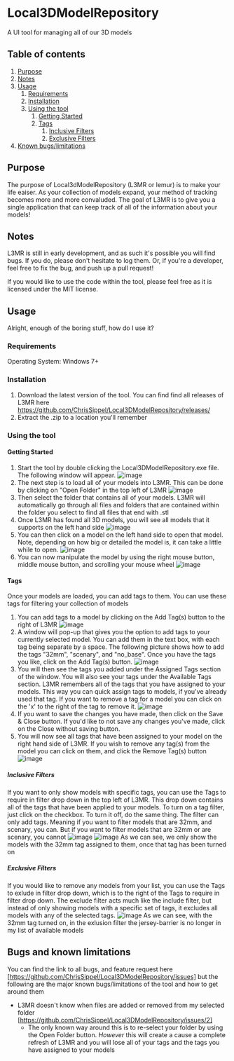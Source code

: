 # Local3DModelRepository
A UI tool for managing all of our 3D models

## Table of contents
1. [Purpose](#Purpose)
2. [Notes](#Notes)
3. [Usage](#Usage)
   1. [Requirements](#Requirements)
   2. [Installation](#Installation)
   3. [Using the tool](#UsingTheTool)
      1. [Getting Started](#GettingStarted)
      2. [Tags](#Tags)
         1. [Inclusive Filters](#InclusiveFilters)
         2. [Exclusive Filters](#ExlusiveFilters)
4. [Known bugs/limitations](#BugsAndKnownLimitations)

## Purpose
The purpose of Local3dModelRepository (L3MR or lemur) is to make your life eaiser. As your collection of models expand, your method of tracking becomes more and more convaluded. The goal of L3MR is to give you a single application that can keep track of all of the information about your models!

## Notes
L3MR is still in early development, and as such it's possible you will find bugs. If you do, please don't hesitate to log them. Or, if you're a developer, feel free to fix the bug, and push up a pull request!

If you would like to use the code within the tool, please feel free as it is licensed under the MIT license.

## Usage
Alright, enough of the boring stuff, how do I use it?

### Requirements
Operating System: Windows 7+

### Installation
1. Download the latest version of the tool. You can find find all releases of L3MR here <https://github.com/ChrisSippel/Local3DModelRepository/releases/>
2. Extract the .zip to a location you'll remember

<a name="UsingTheTool" />

### Using the tool

<a name="GettingStarted" />

#### Getting Started
1. Start the tool by double clicking the Local3DModelRepository.exe file. The following window will appear.
![image](https://user-images.githubusercontent.com/6963296/117552417-1d77e600-b019-11eb-8dab-f8f25825ec1a.png)
2. The next step is to load all of your models into L3MR. This can be done by clicking on "Open Folder" in the top left of L3MR
![image](https://user-images.githubusercontent.com/6963296/117552453-616aeb00-b019-11eb-8f55-b2c9002bd7fb.png)
3. Then select the folder that contains all of your models. L3MR will automatically go through all files and folders that are contained within the folder you select to find all files that end with .stl
4. Once L3MR has found all 3D models, you will see all models that it supports on the left hand side
![image](https://user-images.githubusercontent.com/6963296/117552583-53699a00-b01a-11eb-908f-8a2db2545eef.png)
5. You can then click on a model on the left hand side to open that model. Note, depending on how big or detailed the model is, it can take a little while to open.
![image](https://user-images.githubusercontent.com/6963296/117552596-6b411e00-b01a-11eb-8a99-7239441e0f8a.png)
6. You can now manipulate the model by using the right mouse button, middle mouse button, and scrolling your mouse wheel
![image](https://user-images.githubusercontent.com/6963296/117552632-a17e9d80-b01a-11eb-94e7-95102a9596ec.png)

#### Tags
Once your models are loaded, you can add tags to them. You can use these tags for filtering your collection of models

1. You can add tags to a model by clicking on the Add Tag(s) button to the right of L3MR
![image](https://user-images.githubusercontent.com/6963296/117552725-397c8700-b01b-11eb-89a9-3c7614d3b6bb.png)
2. A window will pop-up that gives you the option to add tags to your currently selected model. You can add them in the text box, with each tag being separate by a space. The following picture shows how to add the tags "32mm", "scenary", and "no_base". Once you have the tags you like, click on the Add Tag(s) button.
![image](https://user-images.githubusercontent.com/6963296/117552770-6df04300-b01b-11eb-8598-a08cd5356d91.png)
3. You will then see the tags you added under the Assigned Tags section of the window. You will also see your tags under the Available Tags section. L3MR remembers all of the tags that you have assigned to your models. This way you can quick assign tags to models, if you've already used that tag. If you want to remove a tag for a model you can click on the 'x' to the right of the tag to remove it.
![image](https://user-images.githubusercontent.com/6963296/117552896-24ecbe80-b01c-11eb-9457-3d1f43cc563f.png)
4. If you want to save the changes you have made, then click on the Save & Close button. If you'd like to not save any changes you've made, click on the Close without saving button.
5. You will now see all tags that have been assigned to your model on the right hand side of L3MR. If you wish to remove any tag(s) from the model you can click on them, and click the Remove Tag(s) button
![image](https://user-images.githubusercontent.com/6963296/117552993-dd1a6700-b01c-11eb-9488-77e494939c49.png)

<a name="InclusiveFilters" />

##### Inclusive Filters
If you want to only show models with specific tags, you can use the Tags to require in filter drop down in the top left of L3MR. This drop down contains all of the tags that have been applied to your models. To turn on a tag filter, just click on the checkbox. To turn it off, do the same thing. The filter can only add tags. Meaning if you want to filter models that are 32mm, and scenary, you can. But if you want to filter models that are 32mm or are scenary, you cannot
![image](https://user-images.githubusercontent.com/6963296/117553109-81041280-b01d-11eb-8e19-72a47f5955d4.png)
![image](https://user-images.githubusercontent.com/6963296/117553123-a002a480-b01d-11eb-9fc7-2a9f98867212.png)
As we can see, we only show the models with the 32mm tag assigned to them, once that tag has been turned on

<a name="ExclusiveFilters" />

##### Exclusive Filters
If you would like to remove any models from your list, you can use the Tags to exlude in filter drop down, which is to the right of the Tags to require in filter drop down. The exclude filter acts much like the include filter, but instead of only showing models with a specific set of tags, it excludes all models with any of the selected tags.
![image](https://user-images.githubusercontent.com/6963296/117553230-4353b980-b01e-11eb-8f07-e255032ab393.png)
As we can see, with the 32mm tag turned on, in the exlusion filter the jersey-barrier is no longer in my list of available models

<a name="BugsAndKnownLimitations" />

## Bugs and known limitations
You can find the link to all bugs, and feature request here [https://github.com/ChrisSippel/Local3DModelRepository/issues] but the following are the major known bugs/limitations of the tool and how to get around them

* L3MR doesn't know when files are added or removed from my selected folder [https://github.com/ChrisSippel/Local3DModelRepository/issues/2]
   * The only known way around this is to re-select your folder by using the Open Folder button. *However* this will create a cause a complete refresh of L3MR and you will lose all of your tags and the tags you have assigned to your models
